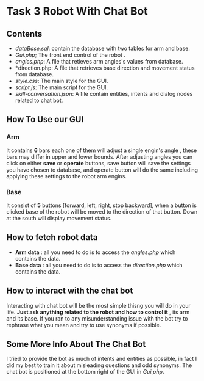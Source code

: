 # Task 3 Robot With Chat Bot

## Contents
*  *dataBase.sql*: contain the database with two tables for arm and base.
*  *Gui.php*; The front end control of the robot .
*  *angles.php*: A file that retieves arm angles's values from database.
*  *direction.php: A file that retrieves base direction and movement status from database. 
*  *style.css*: The main style for the GUI.
*  *script.js*: The main script for the GUI.
*  *skill-conversation.json*: A file contain entities, intents and dialog nodes related to chat bot.

## How To Use our GUI
### Arm
It contains **6** bars each one of them will  adjust a single engin's angle , these bars may differ in upper and lower bounds.
After adjusting angles you can click on either **save** or **operate** buttons, save button will save the settings you have chosen to database, and operate button will do the same including applying these settings to the robot arm engins.

### Base
It consist of **5** buttons [forward, left, right, stop backward], when a button is clicked base of the robot will be moved to the direction of that button.
Down at the south will display movement status.

## How to fetch robot data
* **Arm data** : all you need to do is to access the *angles.php* which contains the data.
* **Base data** : all you need to do is to access the *direction.php* which contains the data. 

## How to interact with the chat bot
Interacting with chat bot will be the most simple thisng you will do in your life. **Just ask anything related to the robot and how to control it** , its arm and its base.
If you ran to any misunderstanding issue with the bot try to rephrase what you mean and try to use synonyms if possible.

## Some More Info About The Chat Bot
I tried to provide the bot as much of intents and entities as possible, in fact I did my best to train it about misleading questions and odd synonyms.
The chat bot is positioned at the bottom right of the GUI in *Gui.php*. 
